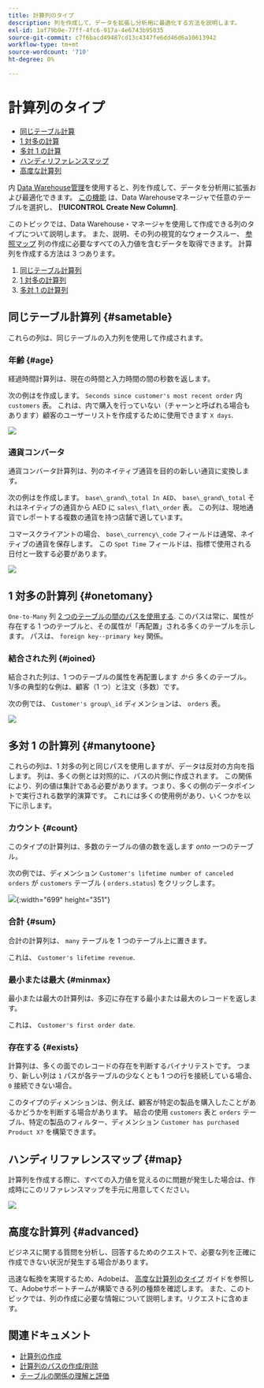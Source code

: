 ```yaml
---
title: 計算列のタイプ
description: 列を作成して、データを拡張し分析用に最適化する方法を説明します。
exl-id: 1af79b9e-77ff-4fc6-917a-4e6743b95035
source-git-commit: c7f6bacd49487cd13c4347fe6dd46d6a10613942
workflow-type: tm+mt
source-wordcount: '710'
ht-degree: 0%

---
```


# 計算列のタイプ

* [同じテーブル計算](#sametable)
* [1 対多の計算](#onetomany)
* [多対 1 の計算](#manytoone)
* [ハンディリファレンスマップ](#map)
* [高度な計算列](#advanced)

内 [Data Warehouse管理](../data-warehouse-mgr/tour-dwm.md)を使用すると、列を作成して、データを分析用に拡張および最適化できます。 [この機能](../data-warehouse-mgr/creating-calculated-columns.md) は、Data Warehouseマネージャで任意のテーブルを選択し、 **[!UICONTROL Create New Column]**.

このトピックでは、Data Warehouse・マネージャを使用して作成できる列のタイプについて説明します。 また、説明、その列の視覚的なウォークスルー、 [参照マップ](#map) 列の作成に必要なすべての入力値を含むデータを取得できます。 計算列を作成する方法は 3 つあります。

1. [同じテーブル計算列](#sametable)
1. [1 対多の計算列](#onetomany)
1. [多対 1 の計算列](#manytoone)

## 同じテーブル計算列 {#sametable}

これらの列は、同じテーブルの入力列を使用して作成されます。

### 年齢 {#age}

経過時間計算列は、現在の時間と入力時間の間の秒数を返します。

次の例はを作成します。 `Seconds since customer's most recent order` 内 `customers` 表。 これは、内で購入を行っていない（チャーンと呼ばれる場合もあります）顧客のユーザーリストを作成するために使用できます `X days`.

![](../../assets/age.gif)

### 通貨コンバータ

通貨コンバータ計算列は、列のネイティブ通貨を目的の新しい通貨に変換します。

次の例はを作成します。 `base\_grand\_total In AED`、 `base\_grand\_total` それはネイティブの通貨から AED に `sales\_flat\_order` 表。 この列は、現地通貨でレポートする複数の通貨を持つ店舗で適しています。

コマースクライアントの場合、 `base\_currency\_code` フィールドは通常、ネイティブの通貨を保存します。 この `Spot Time` フィールドは、指標で使用される日付と一致する必要があります。

![](../../assets/currency_converter.png)

## 1 対多の計算列 {#onetomany}

`One-to-Many` 列 [2 つのテーブルの間のパスを使用する](../../data-analyst/data-warehouse-mgr/create-paths-calc-columns.md). このパスは常に、属性が存在する 1 つのテーブルと、その属性が「再配置」される多くのテーブルを示します。 パスは、 `foreign key--primary key` 関係。

### 結合された列 {#joined}

結合された列は、1 つのテーブルの属性を再配置します *から* 多くのテーブル。 1/多の典型的な例は、顧客（1 つ）と注文（多数）です。

次の例では、 `Customer's group\_id` ディメンションは、 `orders` 表。

![](../../assets/joined_column.gif)

## 多対 1 の計算列 {#manytoone}

これらの列は、1 対多の列と同じパスを使用しますが、データは反対の方向を指します。 列は、多くの側とは対照的に、パスの片側に作成されます。 この関係により、列の値は集計である必要があります。つまり、多くの側のデータポイントで実行される数学的演算です。 これには多くの使用例があり、いくつかを以下に示します。

### カウント {#count}

このタイプの計算列は、多数のテーブルの値の数を返します *onto* 一つのテーブル。

次の例では、ディメンション `Customer's lifetime number of canceled orders` が `customers` テーブル ( `orders.status`) をクリックします。

![](../../assets/many_to_one.gif){:width=&quot;699&quot; height=&quot;351&quot;}

### 合計 {#sum}

合計の計算列は、 `many` テーブルを 1 つのテーブル上に置きます。

これは、 `Customer's lifetime revenue`.

### 最小または最大 {#minmax}

最小または最大の計算列は、多辺に存在する最小または最大のレコードを返します。

これは、 `Customer's first order date`.

### 存在する {#exists}

計算列は、多くの面でのレコードの存在を判断するバイナリテストです。 つまり、新しい列は `1` パスが各テーブルの少なくとも 1 つの行を接続している場合、 `0` 接続できない場合。

このタイプのディメンションは、例えば、顧客が特定の製品を購入したことがあるかどうかを判断する場合があります。 結合の使用 `customers` 表と `orders` テーブル、特定の製品のフィルター、ディメンション `Customer has purchased Product X?` を構築できます。

## ハンディリファレンスマップ {#map}

計算列を作成する際に、すべての入力値を覚えるのに問題が発生した場合は、作成時にこのリファレンスマップを手元に用意してください。

![](../../assets/merged_reference_map.png)

## 高度な計算列 {#advanced}

ビジネスに関する質問を分析し、回答するためのクエストで、必要な列を正確に作成できない状況が発生する場合があります。

迅速な転換を実現するため、Adobeは、 [高度な計算列のタイプ](../../data-analyst/data-warehouse-mgr/adv-calc-columns.md) ガイドを参照して、Adobeサポートチームが構築できる列の種類を確認します。 また、このトピックでは、列の作成に必要な情報について説明します。リクエストに含めます。

## 関連ドキュメント

* [計算列の作成](../../data-analyst/data-warehouse-mgr/creating-calculated-columns.md)
* [計算列のパスの作成/削除](../../data-analyst/data-warehouse-mgr/create-paths-calc-columns.md)
* [テーブルの関係の理解と評価](../../data-analyst/data-warehouse-mgr/table-relationships.md)
